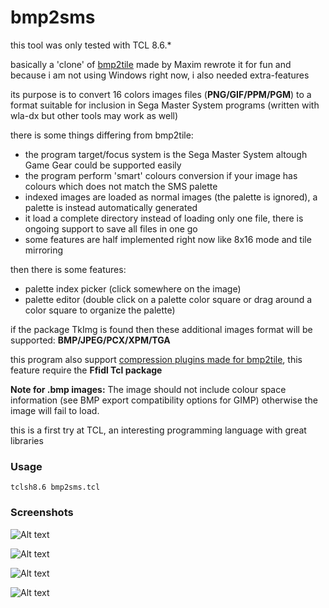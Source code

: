 # bmp2sms

this tool was only tested with TCL 8.6.*

basically a 'clone' of [bmp2tile](http://www.smspower.org/maxim/Software/BMP2Tile) made by Maxim
rewrote it for fun and because i am not using Windows right now, i also needed extra-features

its purpose is to convert 16 colors images files (**PNG/GIF/PPM/PGM**) to a format suitable for inclusion in Sega Master System programs (written with wla-dx but other tools may work as well)

there is some things differing from bmp2tile:
 - the program target/focus system is the Sega Master System altough Game Gear could be supported easily
 - the program perform 'smart' colours conversion if your image has colours which does not match the SMS palette
 - indexed images are loaded as normal images (the palette is ignored), a palette is instead automatically generated
 - it load a complete directory instead of loading only one file, there is ongoing support to save all files in one go
 - some features are half implemented right now like 8x16 mode and tile mirroring

then there is some features:
 - palette index picker (click somewhere on the image)
 - palette editor (double click on a palette color square or drag around a color square to organize the palette)

if the package TkImg is found then these additional images format will be supported: **BMP/JPEG/PCX/XPM/TGA**

this program also support [compression plugins made for bmp2tile](https://github.com/maxim-zhao/bmp2tile-compressors), this feature require the **Ffidl Tcl package**

**Note for .bmp images:** The image should not include colour space information (see BMP export compatibility options for GIMP) otherwise the image will fail to load.

this is a first try at TCL, an interesting programming language with great libraries

### Usage ###

`tclsh8.6 bmp2sms.tcl`

### Screenshots ###

![Alt text](http://garzul.tonsite.biz/bmp2sms/bmp2sms.png "bmp2sms")

![Alt text](http://garzul.tonsite.biz/bmp2sms/bmp2sms_2.png "bmp2sms tiles")

![Alt text](http://garzul.tonsite.biz/bmp2sms/bmp2sms-3.png "bmp2sms tilemap")

![Alt text](http://garzul.tonsite.biz/bmp2sms/bmp2sms-4.png "bmp2sms picker")
